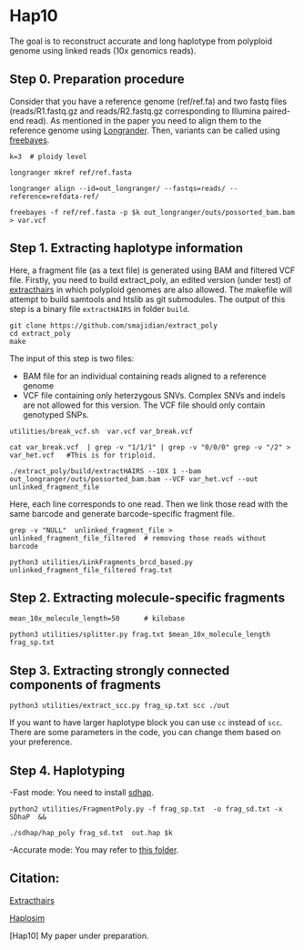 Hap10 
======




The goal is to reconstruct accurate and long haplotype from polyploid genome using linked reads (10x genomics reads).

## Step 0. Preparation procedure 

Consider that you have a reference genome (ref/ref.fa) and two fastq files (reads/R1.fastq.gz and reads/R2.fastq.gz corresponding to Illumina paired-end read). As mentioned in the paper you need to align them to the reference genome using [Longrander]((https://support.10xgenomics.com/genome-exome/software/pipelines/latest/installation)). Then, variants can be called using [freebayes](https://github.com/ekg/freebayes).

```
k=3  # ploidy level

longranger mkref ref/ref.fasta

longranger align --id=out_longranger/ --fastqs=reads/ --reference=refdata-ref/

freebayes -f ref/ref.fasta -p $k out_longranger/outs/possorted_bam.bam  > var.vcf
```


## Step 1. Extracting haplotype information

Here, a fragment file (as a text file) is generated using BAM and filtered VCF file. Firstly, you need to build extract_poly, an edited version (under test) of [extracthairs](https://github.com/vibansal/HapCUT2) in which polyploid genomes are also allowed. The makefile will attempt to build samtools and htslib as git submodules. The output of this step is a binary file `extractHAIRS` in folder `build`. 

```
git clone https://github.com/smajidian/extract_poly
cd extract_poly
make 
```

The input of this step is two files: 

- BAM file for an individual containing reads aligned to a reference genome
- VCF file containing only heterzygous SNVs. Complex SNVs and indels are not allowed for this version. The VCF file should only contain genotyped SNPs.


```
utilities/break_vcf.sh  var.vcf var_break.vcf

cat var_break.vcf  | grep -v "1/1/1" | grep -v "0/0/0" grep -v "/2" > var_het.vcf   #This is for triploid. 

./extract_poly/build/extractHAIRS --10X 1 --bam out_longranger/outs/possorted_bam.bam --VCF var_het.vcf --out unlinked_fragment_file
```

Here, each line corresponds to one read. Then we link those read with the same barcode and generate barcode-specific fragment file.
```
grep -v "NULL"  unlinked_fragment_file > unlinked_fragment_file_filtered  # removing those reads without barcode

python3 utilities/LinkFragments_brcd_based.py  unlinked_fragment_file_filtered frag.txt
```




## Step 2.  Extracting molecule-specific fragments


```
mean_10x_molecule_length=50      # kilobase

python3 utilities/splitter.py frag.txt $mean_10x_molecule_length frag_sp.txt 
```


## Step 3.  Extracting strongly connected components of fragments

```
python3 utilities/extract_scc.py frag_sp.txt scc ./out
```
If you want to have larger haplotype block you can use `cc` instead of `scc`. There are some parameters in the code, you can change them based on your preference.




## Step 4.  Haplotyping 

-Fast mode: You need to install [sdhap](https://sourceforge.net/projects/sdhap/).

```
python2 utilities/FragmentPoly.py -f frag_sp.txt  -o frag_sd.txt -x SDhaP  &&

./sdhap/hap_poly frag_sd.txt  out.hap $k 
```

-Accurate mode: You may refer to [this folder](https://github.com/smajidian/Hap10/tree/master/accurate_mode).










## Citation:

[Extracthairs](https://github.com/vibansal/HapCUT2)

[Haplosim](https://github.com/EhsanMotazedi/Haplosim)

[Hap10] My paper under preparation.






